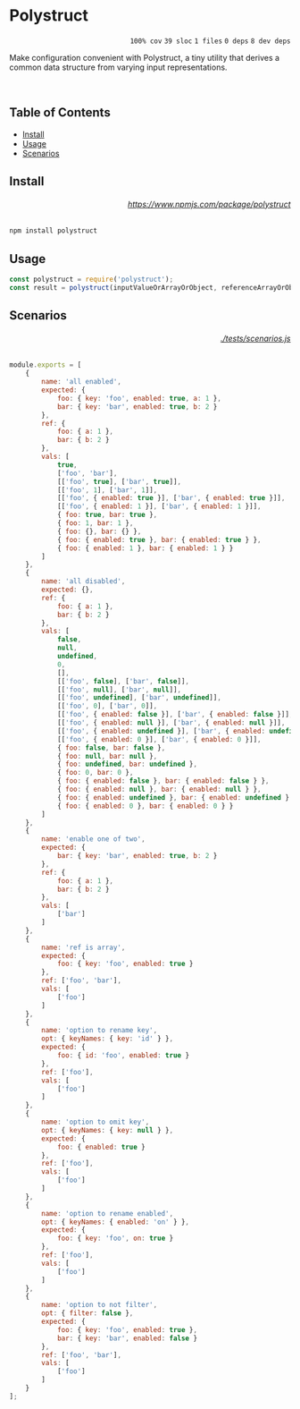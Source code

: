 # Polystruct

<p align="right"><code>100% cov</code>&nbsp;<code>39 sloc</code>&nbsp;<code>1 files</code>&nbsp;<code>0 deps</code>&nbsp;<code>8 dev deps</code></p>

Make configuration convenient with Polystruct, a tiny utility that derives a common data structure from varying input representations.

<br />

<!-- START doctoc generated TOC please keep comment here to allow auto update -->
<!-- DON'T EDIT THIS SECTION, INSTEAD RE-RUN doctoc TO UPDATE -->
## Table of Contents

- [Install](#install)
- [Usage](#usage)
- [Scenarios](#scenarios)

<!-- END doctoc generated TOC please keep comment here to allow auto update -->

## Install

###### <p align="right"><a href="https://www.npmjs.com/package/polystruct">https://www.npmjs.com/package/polystruct</a></p>
```sh
npm install polystruct
```

## Usage

```js
const polystruct = require('polystruct');
const result = polystruct(inputValueOrArrayOrObject, referenceArrayOrObject, optionsObject);
```

## Scenarios

###### <p align="right"><a href="https://github.com/mattriley/node-polystruct/blob/main/./tests/scenarios.js">./tests/scenarios.js</a></p>
```js
module.exports = [
    {
        name: 'all enabled',
        expected: {
            foo: { key: 'foo', enabled: true, a: 1 },
            bar: { key: 'bar', enabled: true, b: 2 }
        },
        ref: {
            foo: { a: 1 },
            bar: { b: 2 }
        },
        vals: [
            true,
            ['foo', 'bar'],
            [['foo', true], ['bar', true]],
            [['foo', 1], ['bar', 1]],
            [['foo', { enabled: true }], ['bar', { enabled: true }]],
            [['foo', { enabled: 1 }], ['bar', { enabled: 1 }]],
            { foo: true, bar: true },
            { foo: 1, bar: 1 },
            { foo: {}, bar: {} },
            { foo: { enabled: true }, bar: { enabled: true } },
            { foo: { enabled: 1 }, bar: { enabled: 1 } }
        ]
    },
    {
        name: 'all disabled',
        expected: {},
        ref: {
            foo: { a: 1 },
            bar: { b: 2 }
        },
        vals: [
            false,
            null,
            undefined,
            0,
            [],
            [['foo', false], ['bar', false]],
            [['foo', null], ['bar', null]],
            [['foo', undefined], ['bar', undefined]],
            [['foo', 0], ['bar', 0]],
            [['foo', { enabled: false }], ['bar', { enabled: false }]],
            [['foo', { enabled: null }], ['bar', { enabled: null }]],
            [['foo', { enabled: undefined }], ['bar', { enabled: undefined }]],
            [['foo', { enabled: 0 }], ['bar', { enabled: 0 }]],
            { foo: false, bar: false },
            { foo: null, bar: null },
            { foo: undefined, bar: undefined },
            { foo: 0, bar: 0 },
            { foo: { enabled: false }, bar: { enabled: false } },
            { foo: { enabled: null }, bar: { enabled: null } },
            { foo: { enabled: undefined }, bar: { enabled: undefined } },
            { foo: { enabled: 0 }, bar: { enabled: 0 } }
        ]
    },
    {
        name: 'enable one of two',
        expected: {
            bar: { key: 'bar', enabled: true, b: 2 }
        },
        ref: {
            foo: { a: 1 },
            bar: { b: 2 }
        },
        vals: [
            ['bar']
        ]
    },
    {
        name: 'ref is array',
        expected: {
            foo: { key: 'foo', enabled: true }
        },
        ref: ['foo', 'bar'],
        vals: [
            ['foo']
        ]
    },
    {
        name: 'option to rename key',
        opt: { keyNames: { key: 'id' } },
        expected: {
            foo: { id: 'foo', enabled: true }
        },
        ref: ['foo'],
        vals: [
            ['foo']
        ]
    },
    {
        name: 'option to omit key',
        opt: { keyNames: { key: null } },
        expected: {
            foo: { enabled: true }
        },
        ref: ['foo'],
        vals: [
            ['foo']
        ]
    },
    {
        name: 'option to rename enabled',
        opt: { keyNames: { enabled: 'on' } },
        expected: {
            foo: { key: 'foo', on: true }
        },
        ref: ['foo'],
        vals: [
            ['foo']
        ]
    },
    {
        name: 'option to not filter',
        opt: { filter: false },
        expected: {
            foo: { key: 'foo', enabled: true },
            bar: { key: 'bar', enabled: false }
        },
        ref: ['foo', 'bar'],
        vals: [
            ['foo']
        ]
    }
];
```

